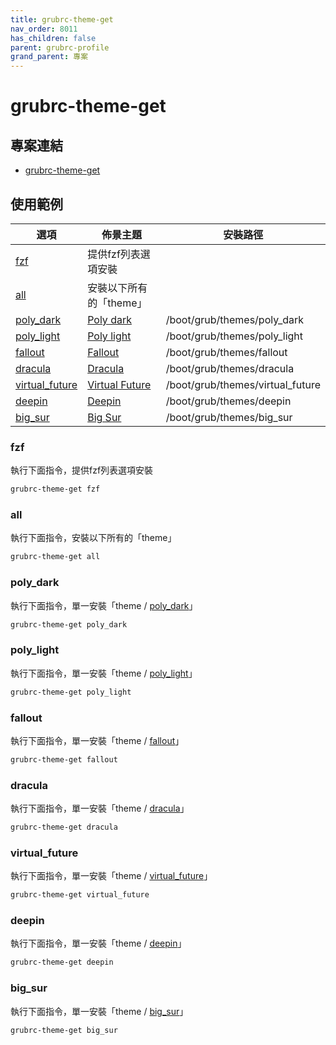 ```yaml
---
title: grubrc-theme-get
nav_order: 8011
has_children: false
parent: grubrc-profile
grand_parent: 專案
---
```


# grubrc-theme-get


## 專案連結

* [grubrc-theme-get](https://github.com/samwhelp/note-about-grub/tree/gh-pages/_demo/project/grubrc-profile/grubrc-theme-get)


## 使用範例

| 選項 | 佈景主題 | 安裝路徑 |
| --- | --- | --- |
| [fzf](#fzf) | 提供fzf列表選項安裝 | |
| [all](#all) | 安裝以下所有的「theme」| |
| [poly_dark](#poly_dark) | [Poly dark](https://github.com/shvchk/poly-dark) | /boot/grub/themes/poly_dark |
| [poly_light](#poly_light) | [Poly light](https://github.com/shvchk/poly-light) | /boot/grub/themes/poly_light |
| [fallout](#fallout) | [Fallout](https://github.com/shvchk/fallout-grub-theme) | /boot/grub/themes/fallout |
| [dracula](#dracula) | [Dracula](https://github.com/zshzero/dracula-grub2) | /boot/grub/themes/dracula |
| [virtual_future](#virtual_future) | [Virtual Future](https://gitlab.com/deck451/virtual_future_grub_theme) | /boot/grub/themes/virtual_future |
| [deepin](#deepin) | [Deepin](https://github.com/linuxdeepin/deepin-grub2-themes) | /boot/grub/themes/deepin |
| [big_sur](#big_sur) | [Big Sur](https://github.com/Teraskull/bigsur-grub2-theme) | /boot/grub/themes/big_sur |


### fzf

執行下面指令，提供fzf列表選項安裝

``` sh
grubrc-theme-get fzf
```

### all

執行下面指令，安裝以下所有的「theme」

``` sh
grubrc-theme-get all
```

### poly_dark

執行下面指令，單一安裝「theme / [poly_dark](https://github.com/shvchk/poly-dark)」

``` sh
grubrc-theme-get poly_dark
```

### poly_light

執行下面指令，單一安裝「theme / [poly_light](https://github.com/shvchk/poly-light)」

``` sh
grubrc-theme-get poly_light
```

### fallout

執行下面指令，單一安裝「theme / [fallout](https://github.com/shvchk/fallout-grub-theme)」

``` sh
grubrc-theme-get fallout
```

### dracula

執行下面指令，單一安裝「theme / [dracula](https://github.com/zshzero/dracula-grub2)」

``` sh
grubrc-theme-get dracula
```

### virtual_future

執行下面指令，單一安裝「theme / [virtual_future](https://gitlab.com/deck451/virtual_future_grub_theme/-/tree/main/virtual_future)」

``` sh
grubrc-theme-get virtual_future
```

### deepin

執行下面指令，單一安裝「theme / [deepin](https://github.com/linuxdeepin/deepin-grub2-themes/tree/master/themes/deepin)」

``` sh
grubrc-theme-get deepin
```

### big_sur

執行下面指令，單一安裝「theme / [big_sur](https://github.com/Teraskull/bigsur-grub2-theme/tree/master/bigsur)」

``` sh
grubrc-theme-get big_sur
```
